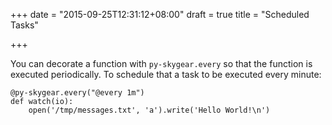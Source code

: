 +++
date = "2015-09-25T12:31:12+08:00"
draft = true
title = "Scheduled Tasks"

+++

You can decorate a function with `py-skygear.every` so that the function is executed periodically. To schedule that a task to be executed every minute:

```
@py-skygear.every("@every 1m")
def watch(io):
    open('/tmp/messages.txt', 'a').write('Hello World!\n')
```

